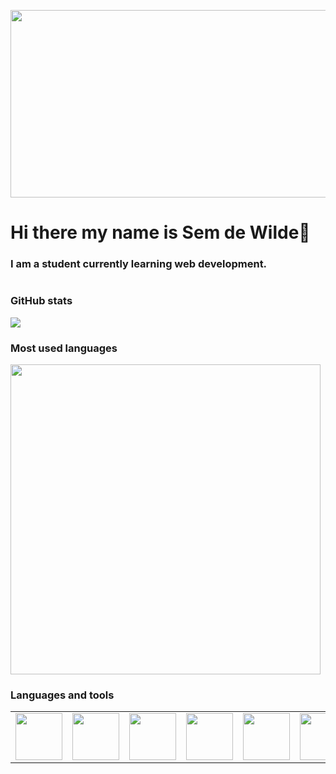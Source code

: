 
<img src="https://i.postimg.cc/JhhZ35xs/mario.gif" width=1000 height=300></td>


# Hi there my name is Sem de Wilde👋

### I am a student currently learning web development.
#
  
### GitHub stats

<img src="https://github-readme-stats.vercel.app/api?username=Semm6&show_icons=true&theme=radical"/>

### Most used languages

<div>
<img src="https://github-readme-stats.vercel.app/api/top-langs/?username=Semm6&layout=compact&theme=radical" width="496"/> 
</div>
  
### Languages and tools

<table>
  <tr>
    <td><img src="https://i.postimg.cc/ZKWn41J5/file-type-vscode-icon-130084.png" width=75 height=75></td>
    <td><img src="https://i.postimg.cc/jSKjPCzL/5352-html5-102567.png" width=75 height=75></td>
    <td><img src="https://i.postimg.cc/HkPfHhsd/a32f83aa2c675058e4a05a0fd4da05eb.png" width=75 height=75></td>
    <td><img src="https://i.postimg.cc/dQyQfG6h/Javascript-Logo.png" width=75 height=75></td>
    <td><img src="https://i.postimg.cc/W3cY1LRL/React.webp" width=75 height=75></td>
    <td><img src="https://i.postimg.cc/FFg81RsP/67e4dee31014593770dfcd064e9faf24a982881c.png" width=75 height=75></td>
    <td><img src="https://i.postimg.cc/jjB06kGZ/java-logo-vector.png" width=75 height=75></td>
    <td><img src="https://i.postimg.cc/28Sc67t6/Intelli-J-IDEA-Icon-svg.png" width=75 height=75></td>
    <td><img src="https://i.postimg.cc/cLKF740G/My-SQL-Logo.png" width=75 height=75></td>
    <td><img src="https://i.postimg.cc/fLvCWVjm/5847f981cef1014c0b5e48be.png" width=75 height=75></td>
  </tr>
 </table>
